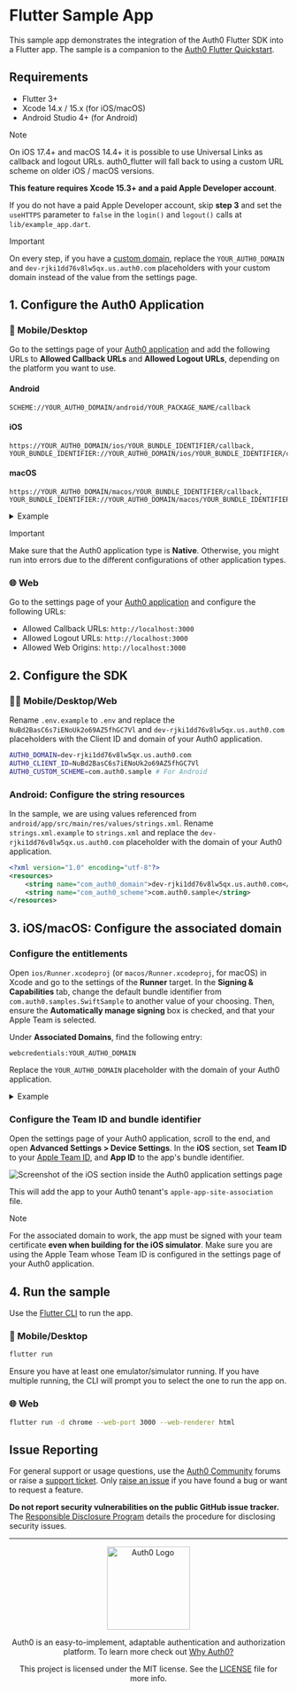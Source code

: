 # Flutter Sample App

This sample app demonstrates the integration of the Auth0 Flutter SDK into a Flutter app. The sample is a companion to the [Auth0 Flutter Quickstart](https://auth0.com/docs/quickstart/native/flutter/interactive).

## Requirements

- Flutter 3+
- Xcode 14.x / 15.x (for iOS/macOS)
- Android Studio 4+ (for Android)

> [!NOTE]
> On iOS 17.4+ and macOS 14.4+ it is possible to use Universal Links as callback and logout URLs. auth0_flutter will fall back to using a custom URL scheme on older iOS / macOS versions.
>
> **This feature requires Xcode 15.3+ and a paid Apple Developer account**.
>
> If you do not have a paid Apple Developer account, skip **step 3** and set the `useHTTPS` parameter to `false` in the `login()` and `logout()` calls at `lib/example_app.dart`.

> [!IMPORTANT]
> On every step, if you have a [custom domain](https://auth0.com/docs/customize/custom-domains), replace the `YOUR_AUTH0_DOMAIN` and `dev-rjki1dd76v8lw5qx.us.auth0.com` placeholders with your custom domain instead of the value from the settings page.

## 1. Configure the Auth0 Application

### 📱 Mobile/Desktop

Go to the settings page of your [Auth0 application](https://manage.auth0.com/#/applications/) and add the following URLs to **Allowed Callback URLs** and **Allowed Logout URLs**, depending on the platform you want to use.

#### Android

```text
SCHEME://YOUR_AUTH0_DOMAIN/android/YOUR_PACKAGE_NAME/callback
```

#### iOS

```text
https://YOUR_AUTH0_DOMAIN/ios/YOUR_BUNDLE_IDENTIFIER/callback,
YOUR_BUNDLE_IDENTIFIER://YOUR_AUTH0_DOMAIN/ios/YOUR_BUNDLE_IDENTIFIER/callback
```

#### macOS

```text
https://YOUR_AUTH0_DOMAIN/macos/YOUR_BUNDLE_IDENTIFIER/callback,
YOUR_BUNDLE_IDENTIFIER://YOUR_AUTH0_DOMAIN/macos/YOUR_BUNDLE_IDENTIFIER/callback
```

<details>
  <summary>Example</summary>

If your iOS bundle identifier were `com.example.MyApp` and your Auth0 Domain were `example.us.auth0.com`, then this value would be:

```text
https://example.us.auth0.com/ios/com.example.MyApp/callback,
com.example.MyApp://example.us.auth0.com/ios/com.example.MyApp/callback
```

</details>

> [!IMPORTANT]
> Make sure that the Auth0 application type is **Native**. Otherwise, you might run into errors due to the different configurations of other application types.

### 🌐 Web

Go to the settings page of your [Auth0 application](https://manage.auth0.com/#/applications/) and configure the following URLs:

- Allowed Callback URLs: `http://localhost:3000`
- Allowed Logout URLs: `http://localhost:3000`
- Allowed Web Origins: `http://localhost:3000`

## 2. Configure the SDK

### 📱🌐 Mobile/Desktop/Web

Rename `.env.example` to `.env` and replace the `NuBd2BasC6s7iENoUk2o69AZ5fhGC7Vl` and `dev-rjki1dd76v8lw5qx.us.auth0.com` placeholders with the Client ID and domain of your Auth0 application.

```sh
AUTH0_DOMAIN=dev-rjki1dd76v8lw5qx.us.auth0.com
AUTH0_CLIENT_ID=NuBd2BasC6s7iENoUk2o69AZ5fhGC7Vl
AUTH0_CUSTOM_SCHEME=com.auth0.sample # For Android
```

### Android: Configure the string resources

In the sample, we are using values referenced from `android/app/src/main/res/values/strings.xml`. Rename `strings.xml.example` to `strings.xml` and replace the `dev-rjki1dd76v8lw5qx.us.auth0.com` placeholder with the domain of your Auth0 application.

```xml
<?xml version="1.0" encoding="utf-8"?>
<resources>
    <string name="com_auth0_domain">dev-rjki1dd76v8lw5qx.us.auth0.com</string>
    <string name="com_auth0_scheme">com.auth0.sample</string>
</resources>
```

## 3. iOS/macOS: Configure the associated domain

### Configure the entitlements

Open `ios/Runner.xcodeproj` (or `macos/Runner.xcodeproj`, for macOS) in Xcode and go to the settings of the **Runner** target. In the **Signing & Capabilities** tab, change the default bundle identifier from `com.auth0.samples.SwiftSample` to another value of your choosing. Then, ensure the **Automatically manage signing** box is checked, and that your Apple Team is selected.

Under **Associated Domains**, find the following entry:

```text
webcredentials:YOUR_AUTH0_DOMAIN
```

Replace the `YOUR_AUTH0_DOMAIN` placeholder with the domain of your Auth0 application.

<details>
  <summary>Example</summary>

If your Auth0 Domain were `example.us.auth0.com`, then this value would be:

```text
webcredentials:example.us.auth0.com
```

</details>

### Configure the Team ID and bundle identifier

Open the settings page of your Auth0 application, scroll to the end, and open **Advanced Settings > Device Settings**. In the **iOS** section, set **Team ID** to your [Apple Team ID](https://developer.apple.com/help/account/manage-your-team/locate-your-team-id/), and **App ID** to the app's bundle identifier.

![Screenshot of the iOS section inside the Auth0 application settings page](https://github.com/auth0/Auth0.swift/assets/5055789/7eb5f6a2-7cc7-4c70-acf3-633fd72dc506)

This will add the app to your Auth0 tenant's `apple-app-site-association` file.

> [!NOTE]
> For the associated domain to work, the app must be signed with your team certificate **even when building for the iOS simulator**. Make sure you are using the Apple Team whose Team ID is configured in the settings page of your Auth0 application.

## 4. Run the sample

Use the [Flutter CLI](https://docs.flutter.dev/reference/flutter-cli) to run the app.

### 📱 Mobile/Desktop

```sh
flutter run
```

Ensure you have at least one emulator/simulator running. If you have multiple running, the CLI will prompt you to select the one to run the app on.

### 🌐 Web

```sh
flutter run -d chrome --web-port 3000 --web-renderer html
```

## Issue Reporting

For general support or usage questions, use the [Auth0 Community](https://community.auth0.com/c/sdks/5) forums or raise a [support ticket](https://support.auth0.com/). Only [raise an issue](https://github.com/auth0-samples/auth0-flutter-samples/issues) if you have found a bug or want to request a feature.

**Do not report security vulnerabilities on the public GitHub issue tracker.** The [Responsible Disclosure Program](https://auth0.com/responsible-disclosure-policy) details the procedure for disclosing security issues.

---

<p align="center">
  <picture>
    <source media="(prefers-color-scheme: light)" srcset="https://cdn.auth0.com/website/sdks/logos/auth0_light_mode.png" width="150">
    <source media="(prefers-color-scheme: dark)" srcset="https://cdn.auth0.com/website/sdks/logos/auth0_dark_mode.png" width="150">
    <img alt="Auth0 Logo" src="https://cdn.auth0.com/website/sdks/logos/auth0_light_mode.png" width="150">
  </picture>
</p>

<p align="center">Auth0 is an easy-to-implement, adaptable authentication and authorization platform. To learn more check out <a href="https://auth0.com/why-auth0">Why Auth0?</a></p>

<p align="center">This project is licensed under the MIT license. See the <a href="../LICENSE"> LICENSE</a> file for more info.</p>
